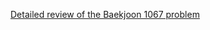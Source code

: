 [Detailed review of the Baekjoon 1067 problem](https://choicube84.github.io/study/2023/08/24/baekjoon_1067.html)
